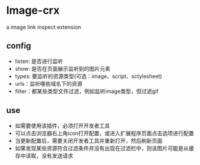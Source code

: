 # Image-crx
a image link inspect extension

## config
- listen: 是否进行监听
- show: 是否在页面展示监听到的图片元素
- types: 要监听的资源类型(可选：image、script、sctylesheet)
- urls：监听哪些域名下的资源
- filter：都某些类型文件过滤，例如监听image类型，但过滤gif

## use
- 如需要使用该插件，必须打开开发者工具
- 可以点击浏览器右上角icon打开配置，或进入扩展程序页面点击选项进行配置
- 当更新配置后，需要关闭开发者工具并重新打开，然后刷新页面
- 如果发现某些资源符合过滤条件并没有出现在过滤栏中，则该图片可能是从缓存中读取，没有发送请求

